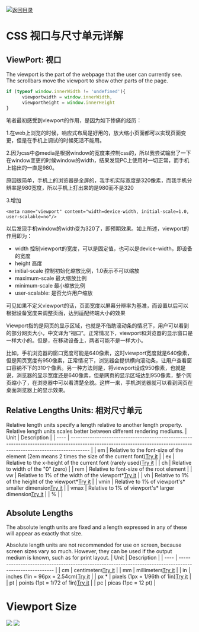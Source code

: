 [![返回目录](https://parg.co/U0y)](https://parg.co/UHU) 

# CSS 视口与尺寸单元详解


## ViewPort: 视口

The viewport is the part of the webpage that the user can currently see. The scrollbars move the viewport to show other parts of the page.

```js
if (typeof window.innerWidth != 'undefined'){
      viewportwidth = window.innerWidth,
      viewportheight = window.innerHeight
}
```

笔者最初感受到viewport的作用，是因为如下惨痛的经历：

1.在web上浏览的时候，响应式布局是好用的，放大缩小页面都可以实现页面变更，但是在手机上调试的时候死活不能用。

2.因为css中@media是根据window的宽度来控制css的，所以我尝试输出了一下在window变更的时候window的width，结果发现PC上使用时一切正常，而手机上输出的一直是980。

原因很简单，手机上的浏览器是全屏的，我手机实际宽度是320像素，而我手机分辨率是980宽度，所以手机上打出来的是980而不是320

3.增加

``` 
<meta name="viewport" content="width=device-width, initial-scale=1.0, user-scalable=no"/>
```

以后发现手机window的width变为320了，即预期效果。如上所述，viewport的作用即为：

- width 控制viewport的宽度，可以是固定值，也可以是device-width，即设备的宽度
- height 高度
- initial-scale 控制初始化缩放比例，1.0表示不可以缩放
- maximum-scale 最大缩放比例
- minimum-scale 最小缩放比例
- user-scalable: 是否允许用户缩放

可见如果不定义viewport的话，页面宽度以屏幕分辨率为基准，而设置以后可以根据设备宽度来调整页面，达到适配终端大小的效果

Viewport指的是网页的显示区域，也就是不借助滚动条的情况下，用户可以看到的部分网页大小，中文译为“视口”。正常情况下，viewport和浏览器的显示窗口是一样大小的。但是，在移动设备上，两者可能不是一样大小。

比如，手机浏览器的窗口宽度可能是640像素，这时viewport宽度就是640像素，但是网页宽度有950像素，正常情况下，浏览器会提供横向滚动条，让用户查看窗口容纳不下的310个像素。另一种方法则是，将viewport设成950像素，也就是说，浏览器的显示宽度还是640像素，但是网页的显示区域达到950像素，整个网页缩小了，在浏览器中可以看清楚全貌。这样一来，手机浏览器就可以看到网页在桌面浏览器上的显示效果。


## Relative Lengths Units: 相对尺寸单元

Relative length units specify a length relative to another length property. Relative length units scales better between different rendering mediums.
| Unit | Description                                                                                                                                                          |
| ---- | -------------------------------------------------------------------------------------------------------------------------------------------------------------------- |
| em   | Relative to the font-size of the element (2em means 2 times the size of the current font)[Try it](http://www.w3schools.com/cssref/tryit.asp?filename=trycss_unit_em) |
| ex   | Relative to the x-height of the current font (rarely used)[Try it](http://www.w3schools.com/cssref/tryit.asp?filename=trycss_unit_ex)                                |
| ch   | Relative to width of the "0" (zero)                                                                                                                                  |
| rem  | Relative to font-size of the root element                                                                                                                            |
| vw   | Relative to 1% of the width of the viewport*[Try it](http://www.w3schools.com/cssref/tryit.asp?filename=trycss_unit_vw)                                              |
| vh   | Relative to 1% of the height of the viewport*[Try it](http://www.w3schools.com/cssref/tryit.asp?filename=trycss_unit_vh)                                             |
| vmin | Relative to 1% of viewport's* smaller dimension[Try it](http://www.w3schools.com/cssref/tryit.asp?filename=trycss_unit_vmin)                                         |
| vmax | Relative to 1% of viewport's* larger dimension[Try it](http://www.w3schools.com/cssref/tryit.asp?filename=trycss_unit_vmax)                                          |
| %    |                                                                                                                                                                      |


## Absolute Lengths
The absolute length units are fixed and a length expressed in any of these will appear as exactly that size.

Absolute length units are not recommended for use on screen, because screen sizes vary so much. However, they can be used if the output medium is known, such as for print layout.
| Unit | Description                                                                                             |
| ---- | ------------------------------------------------------------------------------------------------------- |
| cm   | centimeters[Try it](http://www.w3schools.com/cssref/tryit.asp?filename=trycss_unit_cm)                  |
| mm   | millimeters[Try it](http://www.w3schools.com/cssref/tryit.asp?filename=trycss_unit_mm)                  |
| in   | inches (1in = 96px = 2.54cm)[Try it](http://www.w3schools.com/cssref/tryit.asp?filename=trycss_unit_in) |
| px * | pixels (1px = 1/96th of 1in)[Try it](http://www.w3schools.com/cssref/tryit.asp?filename=trycss_unit_px) |
| pt   | points (1pt = 1/72 of 1in)[Try it](http://www.w3schools.com/cssref/tryit.asp?filename=trycss_unit_pt)   |
| pc   | picas (1pc = 12 pt)                                                                                     |
# Viewport Size
![](https://coding.net/u/hoteam/p/Cache/git/raw/master/2016/7/2/44744A57-A3CE-4218-8824-438E302A8636.png)
![](https://cdn.css-tricks.com/wp-content/uploads/2014/05/vw.gif)




